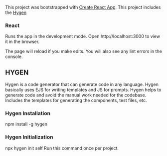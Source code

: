 This project was bootstrapped with [Create React App](https://github.com/facebook/create-react-app). This project includes the [Hygen](https://www.hygen.io/) 

### React
Runs the app in the development mode.
Open http://localhost:3000 to view it in the browser.

The page will reload if you make edits.
You will also see any lint errors in the console.

## HYGEN

Hygen is a code generator that can generate code in any language. Hygen basically uses EJS for writing templates and JS for prompts. Hygen helps to generate code and avoid the manual work needed for the codebase. Includes the templates for generating the components, test files, etc. 

### Hygen Installation

npm install -g hygen 

### Hygen Initialization

npx hygen init self 
Run this command once per project.
